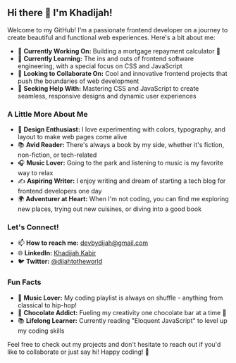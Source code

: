 ## Hi there 👋 I'm Khadijah!

Welcome to my GitHub! I'm a passionate frontend developer on a journey to create beautiful and functional web experiences. Here's a bit about me:

- 🔭 **Currently Working On:** Building a mortgage repayment calculator 🚀
- 🌱 **Currently Learning:** The ins and outs of frontend software engineering, with a special focus on CSS and JavaScript
- 👯 **Looking to Collaborate On:** Cool and innovative frontend projects that push the boundaries of web development
- 🤔 **Seeking Help With:** Mastering CSS and JavaScript to create seamless, responsive designs and dynamic user experiences

### A Little More About Me

- 🎨 **Design Enthusiast:** I love experimenting with colors, typography, and layout to make web pages come alive
- 📚 **Avid Reader:** There's always a book by my side, whether it's fiction, non-fiction, or tech-related
- 🎧 **Music Lover:** Going to the park and listening to music is my favorite way to relax
- ✍️ **Aspiring Writer:** I enjoy writing and dream of starting a tech blog for frontend developers one day
- 🌍 **Adventurer at Heart:** When I'm not coding, you can find me exploring new places, trying out new cuisines, or diving into a good book

### Let's Connect!

- 📫 **How to reach me:** [devbydijah@gmail.com](mailto:devbydijah@gmail.com)
- 🌐 **LinkedIn:** [Khadijah Kabir](https://www.linkedin.com/in/khadijahkabir/)
- 🐦 **Twitter:** [@dijahtotheworld](https://x.com/dijahtotheworld)

### Fun Facts

- 🎵 **Music Lover:** My coding playlist is always on shuffle - anything from classical to hip-hop!
- 🍫 **Chocolate Addict:** Fueling my creativity one chocolate bar at a time 🍫
- 📚 **Lifelong Learner:** Currently reading "Eloquent JavaScript" to level up my coding skills

Feel free to check out my projects and don't hesitate to reach out if you'd like to collaborate or just say hi! Happy coding! 🌟
